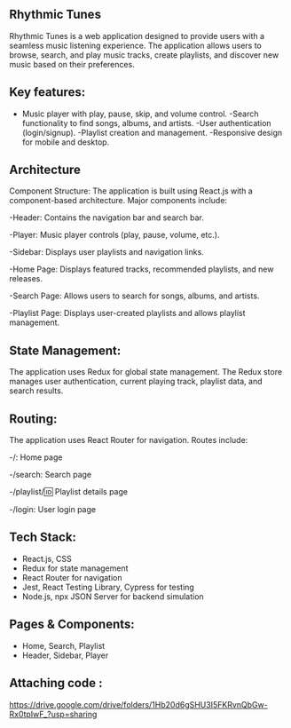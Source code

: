 ## Rhythmic Tunes

Rhythmic Tunes is a web application designed to provide users with a seamless music listening experience. The application allows users to browse, search, and play music tracks, create playlists, and discover new music based on their preferences.

## Key features:

- Music player with play, pause, skip, and volume control.
-Search functionality to find songs, albums, and artists.
-User authentication (login/signup).
-Playlist creation and management.
-Responsive design for mobile and desktop. 

## Architecture

Component Structure:
The application is built using React.js with a component-based architecture. Major components include:

-Header: Contains the navigation bar and search bar.

-Player: Music player controls (play, pause, volume, etc.).

-Sidebar: Displays user playlists and navigation links.

-Home Page: Displays featured tracks, recommended playlists, and new releases.

-Search Page: Allows users to search for songs, albums, and artists.

-Playlist Page: Displays user-created playlists and allows playlist management.


## State Management:

The application uses Redux for global state management. The Redux store manages user authentication, current playing track, playlist data, and search results.

## Routing:
The application uses React Router for navigation. Routes include:

-/: Home page

-/search: Search page

-/playlist/:id: Playlist details page

-/login: User login page

## Tech Stack:
- React.js, CSS
- Redux for state management
- React Router for navigation
- Jest, React Testing Library, Cypress for testing
- Node.js, npx JSON Server for backend simulation

## Pages & Components:
- Home, Search, Playlist
- Header, Sidebar, Player

## Attaching code :

https://drive.google.com/drive/folders/1Hb20d6gSHU3I5FKRvnQbGw-Rx0tpIwF_?usp=sharing
